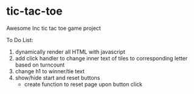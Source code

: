# tic-tac-toe
Awesome Inc tic tac toe game project

To Do List:

1. dynamically render all HTML with javascript
2. add click handler to change inner text of tiles to corresponding letter based on turncount
3. change h1 to winner/tie text
4. show/hide start and reset buttons
    - create function to reset page upon button click


